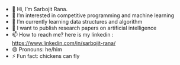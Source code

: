 - 👋 Hi, I’m Sarbojit Rana.
- 👀 I’m interested in competitive programming and machine learning
- 🌱 I’m currently learning data structures and algorithm
- 💞️ I want to publish research papers on artificial intelligence
- 📫 How to reach me? here is my linkedin : https://www.linkedin.com/in/sarbojit-rana/
- 😄 Pronouns: he/him
- ⚡ Fun fact: chickens can fly

<!---
sarbojitrana/sarbojitrana is a ✨ special ✨ repository because its `README.md` (this file) appears on your GitHub profile.
You can click the Preview link to take a look at your changes.
--->

